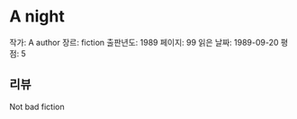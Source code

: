 # A night


작가: A author
장르: fiction
출판년도: 1989
페이지: 99
읽은 날짜: 1989-09-20
평점: 5

## 리뷰

Not bad fiction
